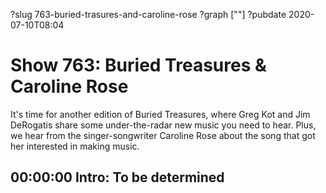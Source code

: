 ?slug 763-buried-trasures-and-caroline-rose
?graph [""]
?pubdate 2020-07-10T08:04

# Show 763: Buried Treasures & Caroline Rose

It's time for another edition of Buried Treasures, where Greg Kot and Jim DeRogatis share some under-the-radar new music you need to hear. Plus, we hear from the singer-songwriter Caroline Rose about the song that got her interested in making music.

## 00:00:00 Intro: To be determined